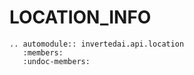 # LOCATION_INFO


```{eval-rst}
.. automodule:: invertedai.api.location
   :members:
   :undoc-members:
```
